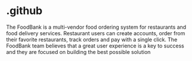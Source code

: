 # .github
The FoodBank is a multi-vendor food ordering system for restaurants and food delivery services. Restaurant users can create accounts, order from their favorite restaurants, track orders and pay with a single click. The FoodBank team believes that a great user experience is a key to success and they are focused on building the best possible solution
